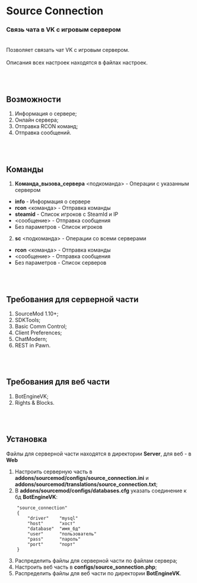 # Source Connection
### Связь чата в VK с игровым сервером<br><br>

Позволяет связать чат VK с игровым сервером.<br><br>
Описания всех настроек находятся в файлах настроек.

<br><br>
## Возможности
1. Информация о сервере;
2. Онлайн сервера;
3. Отправка RCON команд;
4. Отправка сообщений.

<br><br>
## Команды
1. **Команда_вызова_сервера** <подкоманда> - Операции с указанным сервером
* **info** - Информация о сервере
* **rcon** <команда> - Отправка команды
* **steamid** - Список игроков с SteamId и IP
* <сообщение> - Отправка сообщения
* Без параметров - Список игроков
2. **sc** <подкоманда> - Операции со всеми серверами
* **rcon** <команда> - Отправка команды
* <сообщение> - Отправка сообщения
* Без параметров - Список серверов

<br><br>
## Требования для серверной части
1. SourceMod 1.10+;
2. SDKTools;
3. Basic Comm Control;
4. Client Preferences;
5. ChatModern;
6. REST in Pawn.

<br><br>
## Требования для веб части
1. BotEngineVK;
2. Rights & Blocks.

<br><br>
## Установка
Файлы для серверной части находятся в директории **Server**, для веб - в **Web**
1. Настроить серверную часть в **addons/sourcemod/configs/source_connection.ini** и **addons/sourcemod/translations/source_connection.txt**;
2. В **addons/sourcemod/configs/databases.cfg** указать соединение к бд **BotEngineVK**:
```keyvalues
    "source_connection"
    {
        "driver"    "mysql"
        "host"      "хост"
        "database"  "имя_бд"
        "user"      "пользователь"
        "pass"      "пароль"
        "port"      "порт"
    }
```
3. Распределить файлы для серверной части по файлам сервера;
4. Настроить веб часть в **configs/source_sonnection.php**;
5. Распределить файлы для веб части по директории **BotEngineVK**.
